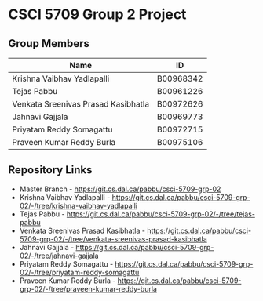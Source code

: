 # CSCI 5709 Group 2 Project

## Group Members

| Name                                | ID        |
| ----------------------------------- | --------- |
| Krishna Vaibhav Yadlapalli          | B00968342 |
| Tejas Pabbu                         | B00961226 |
| Venkata Sreenivas Prasad Kasibhatla | B00972626 |
| Jahnavi Gajjala                     | B00969773 |
| Priyatam Reddy Somagattu            | B00972715 |
| Praveen Kumar Reddy Burla           | B00975106 |

## Repository Links

- Master Branch - https://git.cs.dal.ca/pabbu/csci-5709-grp-02
- Krishna Vaibhav Yadlapalli - https://git.cs.dal.ca/pabbu/csci-5709-grp-02/-/tree/krishna-vaibhav-yadlapalli
- Tejas Pabbu - https://git.cs.dal.ca/pabbu/csci-5709-grp-02/-/tree/tejas-pabbu
- Venkata Sreenivas Prasad Kasibhatla - https://git.cs.dal.ca/pabbu/csci-5709-grp-02/-/tree/venkata-sreenivas-prasad-kasibhatla
- Jahnavi Gajjala - https://git.cs.dal.ca/pabbu/csci-5709-grp-02/-/tree/jahnavi-gajjala
- Priyatam Reddy Somagattu - https://git.cs.dal.ca/pabbu/csci-5709-grp-02/-/tree/priyatam-reddy-somagattu
- Praveen Kumar Reddy Burla - https://git.cs.dal.ca/pabbu/csci-5709-grp-02/-/tree/praveen-kumar-reddy-burla
